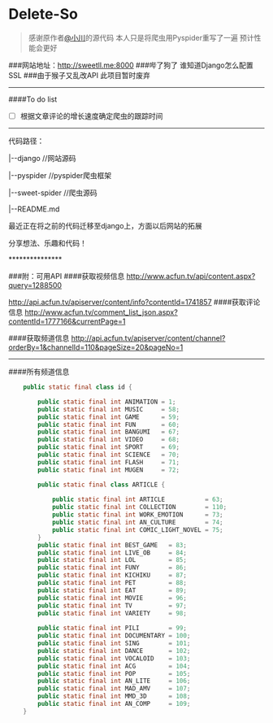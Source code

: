 # Delete-So
> 感谢原作者[@小川](https://github.com/yuadsl3010/Delete-So)的源代码
> 本人只是将爬虫用Pyspider重写了一遍 预计性能会更好

###网站地址：http://sweetll.me:8000
###哔了狗了 谁知道Django怎么配置SSL
###由于猴子又乱改API 此项目暂时废弃

***********
####To do list
- [ ] 根据文章评论的增长速度确定爬虫的跟踪时间

**********

<p>代码路径：</p>
<p>|--django //网站源码</p>
<p>|--pyspider //pyspider爬虫框架</p>
<p>|--sweet-spider //爬虫源码</p>
<p>|--README.md </p>
<p>最近正在将之前的代码迁移至django上，方面以后网站的拓展</p>
<p>分享想法、乐趣和代码！</p>
***************

###附：可用API
####获取视频信息
http://www.acfun.tv/api/content.aspx?query=1288500

http://api.acfun.tv/apiserver/content/info?contentId=1741857
####获取评论信息
http://www.acfun.tv/comment_list_json.aspx?contentId=1777166&currentPage=1

####获取频道信息
http://api.acfun.tv/apiserver/content/channel?orderBy=1&channelId=110&pageSize=20&pageNo=1
**************

####所有频道信息
```java
    public static final class id {

        public static final int ANIMATION = 1;
        public static final int MUSIC     = 58;
        public static final int GAME      = 59;
        public static final int FUN       = 60;
        public static final int BANGUMI   = 67;
        public static final int VIDEO     = 68;
        public static final int SPORT     = 69;
        public static final int SCIENCE   = 70;
        public static final int FLASH     = 71;
        public static final int MUGEN     = 72;

        public static final class ARTICLE {
            
            public static final int ARTICLE           = 63;
            public static final int COLLECTION        = 110;
            public static final int WORK_EMOTION      = 73;
            public static final int AN_CULTURE        = 74;
            public static final int COMIC_LIGHT_NOVEL = 75;
        }
        public static final int BEST_GAME   = 83;
        public static final int LIVE_OB     = 84;
        public static final int LOL         = 85;
        public static final int FUNY        = 86;
        public static final int KICHIKU     = 87;
        public static final int PET         = 88;
        public static final int EAT         = 89;
        public static final int MOVIE       = 96;
        public static final int TV          = 97;
        public static final int VARIETY     = 98;
        
        public static final int PILI        = 99;
        public static final int DOCUMENTARY = 100;
        public static final int SING        = 101;
        public static final int DANCE       = 102;
        public static final int VOCALOID    = 103;
        public static final int ACG         = 104;
        public static final int POP         = 105;
        public static final int AN_LITE     = 106;
        public static final int MAD_AMV     = 107;
        public static final int MMD_3D      = 108;
        public static final int AN_COMP     = 109;
    }
```
